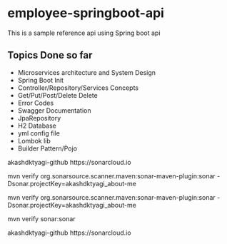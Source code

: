 # employee-springboot-api
This is a sample reference api using Spring boot api

## Topics Done so far
* Microservices architecture and System Design
* Spring Boot Init
* Controller/Repository/Services Concepts
* Get/Put/Post/Delete Delete
* Error Codes
* Swagger Documentation
* JpaRepository
* H2 Database
* yml config file
* Lombok lib
* Builder Pattern/Pojo




<properties>
  <sonar.organization>akashdktyagi-github</sonar.organization>
  <sonar.host.url>https://sonarcloud.io</sonar.host.url>
</properties>

mvn verify org.sonarsource.scanner.maven:sonar-maven-plugin:sonar -Dsonar.projectKey=akashdktyagi_about-me

mvn verify org.sonarsource.scanner.maven:sonar-maven-plugin:sonar -Dsonar.projectKey=akashdktyagi_about-me

mvn verify sonar:sonar

<properties>
  <sonar.organization>akashdktyagi-github</sonar.organization>
  <sonar.host.url>https://sonarcloud.io</sonar.host.url>
</properties>

